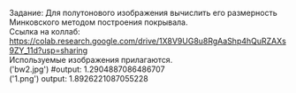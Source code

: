 Задание: Для полутонового изображения вычислить его размерность Минковского методом построения покрывала.<br/>
Ссылка на коллаб: https://colab.research.google.com/drive/1X8V9UG8u8RgAaShp4hQuRZAXs9ZY_11d?usp=sharing <br/>
Используемые изображения прилагаются.<br/>
('bw2.jpg') #output: 1.2904887086486707<br/>
('1.png') output: 1.8926221087055228<br/>
